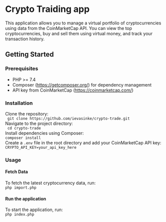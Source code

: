 # Crypto Traiding app

This application allows you to manage a virtual portfolio of cryptocurrencies using data from the CoinMarketCap API. You
can view the top cryptocurrencies, buy and sell them using virtual money, and track your transaction history.

## Getting Started

### Prerequisites

- PHP >= 7.4
- Composer (https://getcomposer.org/) for dependency management
- API key from CoinMarketCap (https://coinmarketcap.com/)

### Installation

Clone the repository:  
```  git clone https://github.com/ievasinke/crypto-trade.git  ```  
Navigate to the project directory:  
```  cd crypto-trade  ```  
Install dependencies using Composer:  
``` composer install  ```  
Create a `.env` file in the root directory and add your CoinMarketCap API key:  
``` CRYPTO_API_KEY=your_api_key_here ```

### Usage

#### Fetch Data

To fetch the latest cryptocurrency data, run:  
``` php import.php ```

#### Run the application

To start the application, run:  
``` php index.php ```